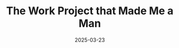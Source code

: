 ---
title: The Work Project that Made Me a Man
date: 2025-03-23
tags: [cisco meraki, professional project]
excerpt: "My first big work project: Deploy Agent. How I tackled it, what went well, and what I learned from it"
---